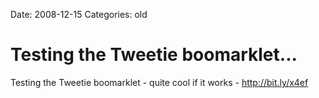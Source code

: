Date: 2008-12-15
Categories: old

# Testing the Tweetie boomarklet...

Testing the Tweetie boomarklet - quite cool if it works - <a href="http://bit.ly/x4ef" rel="nofollow">http://bit.ly/x4ef</a>
